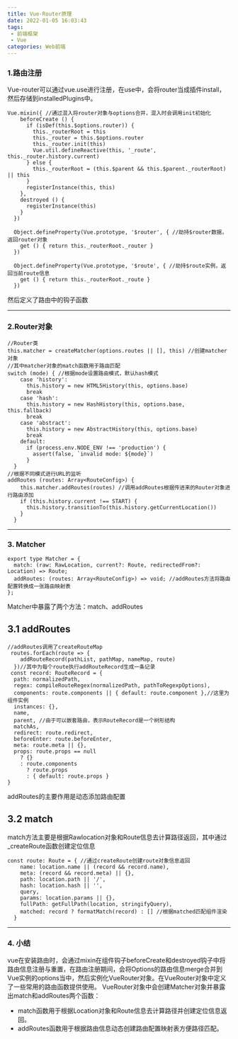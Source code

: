 ```yaml
---
title: Vue-Router原理
date: 2022-01-05 16:03:43
tags:
 - 前端框架
 - Vue
categories: Web前端
---
```

### 1.路由注册
Vue-router可以通过vue.use进行注册，在use中，会将router当成插件install，然后存储到installedPlugins中。
```
Vue.mixin({ //通过混入将router对象与options合并，混入时会调用init初始化
    beforeCreate () {
      if (isDef(this.$options.router)) {
        this._routerRoot = this
        this._router = this.$options.router
        this._router.init(this)
        Vue.util.defineReactive(this, '_route', this._router.history.current)
      } else {
        this._routerRoot = (this.$parent && this.$parent._routerRoot) || this
      }
      registerInstance(this, this)
    },
    destroyed () {
      registerInstance(this)
    }
  })

  Object.defineProperty(Vue.prototype, '$router', { //劫持$router数据，返回router对象
    get () { return this._routerRoot._router }
  })

  Object.defineProperty(Vue.prototype, '$route', { //劫持$route实例，返回当前route信息
    get () { return this._routerRoot._route }
  })
```
然后定义了路由中的钩子函数

---
### 2.Router对象
```
//Router类
this.matcher = createMatcher(options.routes || [], this) //创建matcher对象
//其中matcher对象的match函数用于路由匹配
switch (mode) { //根据mode设置路由模式，默认hash模式
    case 'history':
      this.history = new HTML5History(this, options.base)
      break
    case 'hash':
      this.history = new HashHistory(this, options.base, this.fallback)
      break
    case 'abstract':
      this.history = new AbstractHistory(this, options.base)
      break
    default:
      if (process.env.NODE_ENV !== 'production') {
        assert(false, `invalid mode: ${mode}`)
      }
  }
//根据不同模式进行URL的监听
addRoutes (routes: Array<RouteConfig>) {
    this.matcher.addRoutes(routes) //调用addRoutes根据传进来的Router对象进行路由添加
    if (this.history.current !== START) {
      this.history.transitionTo(this.history.getCurrentLocation())
    }
  }
```
---
### 3. Matcher
```
export type Matcher = {
  match: (raw: RawLocation, current?: Route, redirectedFrom?: Location) => Route;
  addRoutes: (routes: Array<RouteConfig>) => void; //addRoutes方法将路由配置转换成一张路由映射表
};
```
Matcher中暴露了两个方法：match、addRoutes
## 3.1 addRoutes
```
//addRoutes调用了createRouteMap
 routes.forEach(route => {
    addRouteRecord(pathList, pathMap, nameMap, route)
  })//其中为每个route执行addRouteRecord生成一条记录
 const record: RouteRecord = {
  path: normalizedPath,
  regex: compileRouteRegex(normalizedPath, pathToRegexpOptions),
  components: route.components || { default: route.component },//这里为组件实例
  instances: {},
  name,
  parent, //由于可以嵌套路由，表示RouteRecord是一个树形结构
  matchAs,
  redirect: route.redirect,
  beforeEnter: route.beforeEnter,
  meta: route.meta || {},
  props: route.props == null
    ? {}
    : route.components
      ? route.props
      : { default: route.props }
}
```
addRoutes的主要作用是动态添加路由配置

## 3.2 match
match方法主要是根据Rawlocation对象和Route信息去计算路径返回，其中通过_createRoute函数创建定位信息
```
const route: Route = { //通过createRoute创建route对象信息返回
    name: location.name || (record && record.name),
    meta: (record && record.meta) || {},
    path: location.path || '/',
    hash: location.hash || '',
    query,
    params: location.params || {},
    fullPath: getFullPath(location, stringifyQuery),
    matched: record ? formatMatch(record) : [] //根据matched匹配组件渲染
  }
```
---
### 4. 小结
vue在安装路由时，会通过mixin在组件钩子beforeCreate和destroyed钩子中将路由信息注册与重置，在路由注册期间，会将Options的路由信息merge合并到Vue实例的options当中，然后实例化VueRouter对象。在VueRouter对象中定义了一些常用的路由函数提供使用。
VueRouter对象中会创建Matcher对象并暴露出match和addRoutes两个函数：
- match函数用于根据Location对象和Route信息去计算路径并创建定位信息返回。
- addRoutes函数用于根据路由信息动态创建路由配置映射表方便路径匹配。



